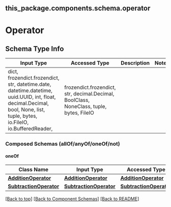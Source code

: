 <a name="top"></a>
## this_package.components.schema.operator
# Operator

## Schema Type Info
Input Type | Accessed Type | Description | Notes
------------ | ------------- | ------------- | -------------
dict, frozendict.frozendict, str, datetime.date, datetime.datetime, uuid.UUID, int, float, decimal.Decimal, bool, None, list, tuple, bytes, io.FileIO, io.BufferedReader,  | frozendict.frozendict, str, decimal.Decimal, BoolClass, NoneClass, tuple, bytes, FileIO |  |

### Composed Schemas (allOf/anyOf/oneOf/not)
#### oneOf
Class Name | Input Type | Accessed Type | Description | Notes
------------- | ------------- | ------------- | ------------- | -------------
[**AdditionOperator**](addition_operator.AdditionOperator.md) | [**AdditionOperator**](addition_operator.AdditionOperator.md) | [**AdditionOperator**](addition_operator.AdditionOperator.md) |  |
[**SubtractionOperator**](subtraction_operator.SubtractionOperator.md) | [**SubtractionOperator**](subtraction_operator.SubtractionOperator.md) | [**SubtractionOperator**](subtraction_operator.SubtractionOperator.md) |  |

[[Back to top]](#top) [[Back to Component Schemas]](../../../README.md#Component-Schemas) [[Back to README]](../../../README.md)